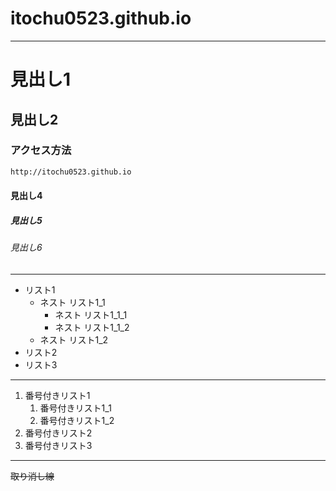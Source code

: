 # itochu0523.github.io
***
# 見出し1
## 見出し2

### アクセス方法

```html
http://itochu0523.github.io
```

#### 見出し4
##### 見出し5
###### 見出し6

***

- リスト1
    - ネスト リスト1_1
        - ネスト リスト1_1_1
        - ネスト リスト1_1_2
    - ネスト リスト1_2
- リスト2
- リスト3

***

1. 番号付きリスト1
    1. 番号付きリスト1_1
    1. 番号付きリスト1_2
1. 番号付きリスト2
1. 番号付きリスト3

***

~~取り消し線~~

